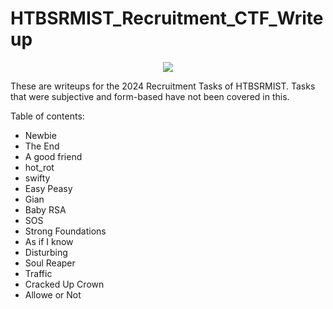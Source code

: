 # HTBSRMIST_Recruitment_CTF_Writeup
<p align="center">
  <img src="https://www.crest-approved.org/wp-content/uploads/2022/11/htb-header.png" />
</p>

These are writeups for the 2024 Recruitment Tasks of HTBSRMIST. Tasks that were subjective and form-based have not been covered in this. 

Table of contents:

- Newbie
- The End
- A good friend
- hot_rot
- swifty
- Easy Peasy
- Gian
- Baby RSA
- SOS
- Strong Foundations
- As if I know
- Disturbing
- Soul Reaper
- Traffic
- Cracked Up Crown
- Allowe or Not
